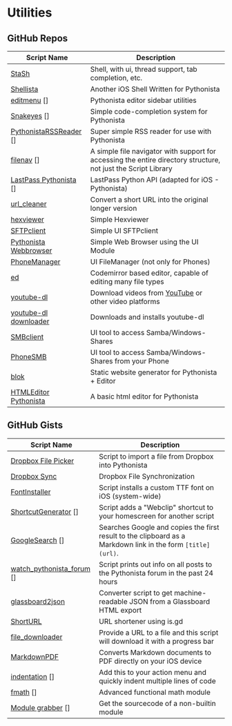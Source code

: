 # Utilities

GitHub Repos
------------

| Script Name   | Description   | 
| ------------- | ------------- | 
| [StaSh][]     | Shell, with ui, thread support, tab completion, etc. |
| [Shellista][] | Another iOS Shell Written for Pythonista |
| [editmenu] [] | Pythonista editor sidebar utilities |
| [Snakeyes] [] | Simple code-completion system for Pythonista |
| [PythonistaRSSReader] [] | Super simple RSS reader for use with Pythonista |
| [filenav] [] | A simple file navigator with support for accessing the entire directory structure, not just the Script Library |
| [LastPass Pythonista] [] | LastPass Python API (adapted for iOS - Pythonista) |
| [url_cleaner][] | Convert a short URL into the original longer version |
| [hexviewer][] | Simple Hexviewer |
| [SFTPclient][]   | Simple UI SFTPclient |
| [Pythonista Webbrowser][]   | Simple Web Browser using the UI Module |
| [PhoneManager][]| UI FileManager (not only for Phones) |
| [ed][]| Codemirror based editor, capable of editing many file types |
| [youtube-dl][]| Download videos from [YouTube][] or other video platforms |
| [youtube-dl downloader] | Downloads and installs youtube-dl |
| [SMBclient][]| UI tool to access Samba/Windows-Shares |
| [PhoneSMB][]| UI tool to access Samba/Windows-Shares from your Phone |
| [blok][] |  Static website generator for Pythonista + Editor |
| [HTMLEditor Pythonista][] |  A basic html editor for Pythonista |

GitHub Gists
------------

| Script Name        | Description   | 
| -------------      | ------------- | 
| [Dropbox File Picker][]      | Script to import a file from Dropbox into Pythonista |
| [Dropbox Sync][]      | Dropbox File Synchronization | 
| [FontInstaller][] | Script installs a custom TTF font on iOS (system-wide) |
| [ShortcutGenerator] [] | Script adds a "Webclip" shortcut to your homescreen for another script |
| [GoogleSearch] [] | Searches Google and copies the first result to the clipboard as a Markdown link in the form `[title]` `(url)`. |
| [watch_pythonista_forum] [] | Script prints out info on all posts to the Pythonista forum in the past 24 hours |
| [glassboard2json][]  | Converter script to get machine-readable JSON from a Glassboard HTML export      |
| [ShortURL][]  |  URL shortener using is.gd      |
| [file_downloader][] | Provide a URL to a file and this script will download it with a progress bar |
| [MarkdownPDF][] | Converts Markdown documents to PDF directly on your iOS device |
| [indentation] [] | Add this to your action menu and quickly indent multiple lines of code|
| [fmath] [] | Advanced functional math module      |
| [Module grabber] [] | Get the sourcecode of a non-builtin module |

[Shellista]: https://github.com/transistor1/shellista
[Dropbox File Picker]: https://gist.github.com/omz/fb180c58c94526e2c40b
[Dropbox Sync]: https://gist.github.com/sidewinder42/8631794
[FontInstaller]: https://gist.github.com/omz/9901460
[ShortcutGenerator]: https://gist.github.com/omz/7870550
[editmenu]: https://github.com/jsbain/editmenu
[GoogleSearch]: https://gist.github.com/omz/3908817
[watch_pythonista_forum]: https://gist.github.com/cclauss/8794104
[Snakeyes]: https://github.com/gerzer/snakeyes
[PythonistaRSSReader]: https://github.com/dlo/PythonistaRSSReader
[filenav]: https://github.com/dgelessus/pythonista-scripts
[glassboard2json]: https://gist.github.com/omz/6674820
[ShortURL]: https://gist.github.com/omz/5596891
[LastPass Pythonista]: https://github.com/HyShai/lastpass-pythonista
[url_cleaner]: https://github.com/HyShai/url-cleaner
[file_downloader]: https://gist.github.com/elliospizzaman/89edf288a15fde45682a
[MarkdownPDF]: https://gist.github.com/SpotlightKid/0efb4d07f28af1c8fc1b
[hexviewer]: https://github.com/humberry/hexviewer
[SFTPclient]: https://github.com/humberry/sftp-client
[indentation]: https://gist.github.com/SebastianJarsve/8e4b396a1c8a1f3f80d0
[Pythonista Webbrowser]: https://github.com/SebastianJarsve/Pythonista-Webbrowser
[PhoneManager]: https://github.com/humberry/PhoneManager
[ed]: https://github.com/jsbain/ed
[StaSh]: http://github.com/ywangd/stash
[youtube-dl]: https://github.com/HyShai/youtube-dl
[youtube-dl downloader]: https://github.com/shaun-h/pythonista-youtubedl-downloader
[YouTube]: http://youtube.com
[fmath]: https://gist.github.com/671620616/6ce321b939dfc23797a3
[Module grabber]: https://gist.github.com/671620616/0728664ccf51b9b2bcce
[SMBclient]: https://github.com/humberry/SMBclient
[PhoneSMB]: https://github.com/humberry/PhoneSMB
[blok]: https://github.com/solarfl4re/blok
[HTMLEditor Pythonista]: https://github.com/Cethric/HTMLEditor-Pythonista/
